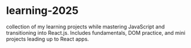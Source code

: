 # learning-2025
collection of my learning projects while mastering JavaScript and transitioning into React.js. Includes fundamentals, DOM practice, and mini projects leading up to React apps.
